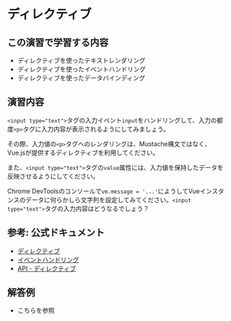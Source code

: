 # ディレクティブ

## この演習で学習する内容
- ディレクティブを使ったテキストレンダリング
- ディレクティブを使ったイベントハンドリング
- ディレクティブを使ったデータバインディング

## 演習内容
`<input type="text">`タグの入力イベント`input`をハンドリングして、入力の都度`<p>`タグに入力内容が表示されるようにしてみましょう。

その際、入力値の`<p>`タグへのレンダリングは、Mustache構文ではなく、Vue.jsが提供するディレクティブを利用してください。

また、`<input type="text">`タグの`value`属性には、入力値を保持したデータを反映させるようにしてください。

Chrome DevToolsのコンソールで`vm.message = '...'`にようしてVueインスタンスのデータに何らかしら文字列を設定してみてください。`<input type="text">`タグの入力内容はどうなるでしょう？

## 参考: 公式ドキュメント
- [ディレクティブ](https://jp.vuejs.org/v2/guide/syntax.html#%E3%83%87%E3%82%A3%E3%83%AC%E3%82%AF%E3%83%86%E3%82%A3%E3%83%96)
- [イベントハンドリング](https://jp.vuejs.org/v2/guide/events.html)
- [API - ディレクティブ](https://jp.vuejs.org/v2/api/#%E3%83%87%E3%82%A3%E3%83%AC%E3%82%AF%E3%83%86%E3%82%A3%E3%83%96)

## 解答例
- <answer-link url="/examples/directive.html">こちらを参照</answer-link>
